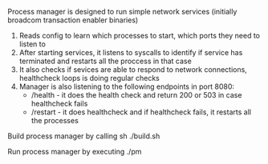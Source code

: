 Process manager is designed to run simple network services (initially broadcom transaction enabler binaries)
1. Reads config to learn which processes to start, which ports they need to listen to
2. After starting services, it listens to syscalls to identify if service has terminated and restarts all the proccess in that case
3. It also checks if sevices are able to respond to network connections, healthcheck loops is doing regular checks
4. Manager is also listening to the following endpoints in port 8080:
    - /health - it does the health check and return 200 or 503 in case healthcheck fails
    - /restart - it does healthcheck and if healthcheck fails, it restarts all the processes

Build process manager by calling sh ./build.sh

Run process manager by executing ./pm
